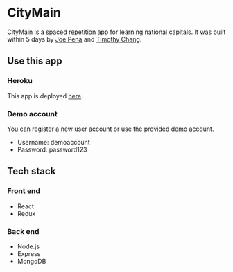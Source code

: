 # CityMain

CityMain is a spaced repetition app for learning national capitals. It was built within 5 days by [Joe Pena](https://github.com/Joe-Pena) and [Timothy Chang](https://github.com/continuouslylearning).

## Use this app

### Heroku
This app is deployed [here](https://javthon-client.herokuapp.com/dashboard).
### Demo account
You can register a new user account or use the provided demo account.
- Username: demoaccount
- Password: password123

## Tech stack
### Front end
- React
- Redux

### Back end
- Node.js
- Express
- MongoDB
